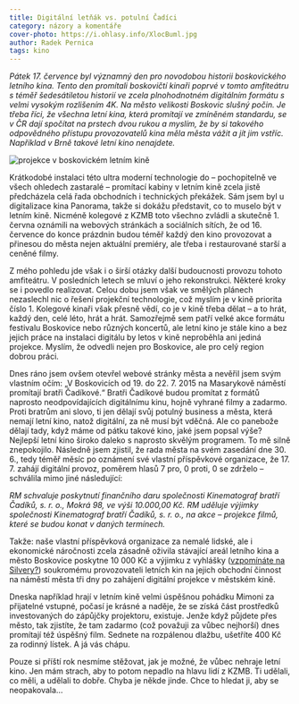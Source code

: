 ```yaml
---
title: Digitální letňák vs. potulní Čadíci
category: názory a komentáře
cover-photo: https://i.ohlasy.info/XlocBuml.jpg
author: Radek Pernica
tags: kino
---
```


*Pátek 17. července byl významný den pro novodobou historii boskovického letního kina. Tento den promítali boskovičtí kinaři poprvé v tomto amfiteátru s téměř šedesátiletou historií ve zcela plnohodnotném digitálním formátu s velmi vysokým rozlišením 4K. Na město velikosti Boskovic slušný počin. Je třeba říci, že všechna letní kina, která promítají ve zmíněném standardu, se v ČR dají spočítat na prstech dvou rukou a myslím, že by si takového odpovědného přístupu provozovatelů kina měla města vážit a jít jim vstříc. Například v Brně takové letní kino nenajdete.*

<img src="https://i.ohlasy.info/XlocBum.jpg" alt="projekce v boskovickém letním kině" class="img-responsive">

Krátkodobé instalaci této ultra moderní technologie do – pochopitelně ve všech ohledech zastaralé – promítací kabiny v letním kině zcela jistě předcházela celá řada obchodních i technických překážek. Sám jsem byl u digitalizace kina Panorama, takže si dokážu představit, co to muselo být v letním kině. Nicméně kolegové z KZMB toto všechno zvládli a skutečně 1. června oznámili na webových stránkách a sociálních sítích, že od 16. července do konce prázdnin budou téměř každý den kino provozovat a přinesou do města nejen aktuální premiéry, ale třeba i restaurované starší a ceněné filmy.
 
Z mého pohledu jde však i o širší otázky další budoucnosti provozu tohoto amfiteátru. V posledních letech se mluví o jeho rekonstrukci. Některé kroky se i povedlo realizovat. Celou dobu jsem však ve smělých plánech nezaslechl nic o řešení projekční technologie, což myslím je v kině priorita číslo 1. Kolegové kinaři však přesně vědí, co je v kině třeba dělat – a to hrát, každý den, celé léto, hrát a hrát. Samozřejmě sem patří velké akce formátu festivalu Boskovice nebo různých koncertů, ale letní kino je stále kino a bez jejich práce na instalaci digitálu by letos v kině neproběhla ani jediná projekce. Myslím, že odvedli nejen pro Boskovice, ale pro celý region dobrou práci.

Dnes ráno jsem ovšem otevřel webové stránky města a nevěřil jsem svým vlastním očím: „V Boskovicích od 19. do 22. 7. 2015 na Masarykově náměstí promítají bratři Čadíkové.“ Bratři Čadíkové budou promítat z formátů naprosto neodpovídajících digitálnímu kinu, hojně vyhrané filmy a zadarmo. Proti bratrům ani slovo, ti jen dělají svůj potulný business a města, která nemají letní kino, natož digitální, za ně musí být vděčná.  Ale co panebože dělají tady, když máme od pátku takové kino, jaké jsem popsal výše? Nejlepší letní kino široko daleko s naprosto skvělým programem. To mě silně znepokojilo. Následně jsem zjistil, že rada města na svém zasedání dne 30. 6., tedy téměř měsíc po oznámení své vlastní příspěvkové organizace, že 17. 7. zahájí digitální provoz, poměrem hlasů 7 pro, 0 proti, 0 se zdrželo – schválila mimo jiné následující:

_RM schvaluje poskytnutí finančního daru společnosti Kinematograf bratří Čadíků, s. r. o., Mokrá 98, ve výši 10.000,00 Kč. RM uděluje výjimky společnosti Kinematograf bratří Čadíků, s. r. o., na akce – projekce filmů, které se budou konat v daných termínech._

Takže: naše vlastní příspěvková organizace za nemalé lidské, ale i ekonomické náročnosti zcela zásadně oživila stávající areál letního kina a město Boskovice poskytne 10 000 Kč a výjimku z vyhlášky ([vzpomínáte na Silvery?](/clanky/2015/06/silveri-nebudou.html)) soukromému provozovateli letních kin na jejich obchodní činnost na náměstí města tři dny po zahájení digitální projekce v městském kině.

Dneska například hrají v letním kině velmi úspěšnou pohádku Mimoni za přijatelné vstupné, počasí je krásné a naděje, že se získá část prostředků investovaných do zápůjčky projektoru, existuje. Jenže když půjdete přes město, tak zjistíte, že tam zadarmo (což považuji za vůbec nejhorší) dnes promítají též úspěšný film. Sednete na rozpálenou dlažbu, ušetříte 400 Kč za rodinný lístek. A já vás chápu.

Pouze si příští rok nesmíme stěžovat, jak je možné, že vůbec nehraje letní kino. Jen mám strach, aby to potom nepadlo na hlavu lidí z KZMB. Ti udělali, co měli, a udělali to dobře. Chyba je někde jinde. Chce to hledat ji, aby se neopakovala…
